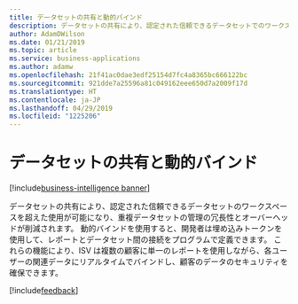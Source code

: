 ```yaml
---
title: データセットの共有と動的バインド
description: データセットの共有により、認定された信頼できるデータセットでのワークスペースを超えた使用が可能になり、重複データセットの管理の冗長性とオーバーヘッドが削減されます。
author: AdamDWilson
ms.date: 01/21/2019
ms.topic: article
ms.service: business-applications
ms.author: adamw
ms.openlocfilehash: 21f41ac0dae3edf25154d7fc4a8365bc666122bc
ms.sourcegitcommit: 921dde7a25596a81c049162eee650d7a2009f17d
ms.translationtype: HT
ms.contentlocale: ja-JP
ms.lasthandoff: 04/29/2019
ms.locfileid: "1225206"
---
```

#  <a name="dataset-sharing-and-dynamic-binding"></a>データセットの共有と動的バインド 
[!include[business-intelligence banner](../../includes/business-intelligence.md)]



データセットの共有により、認定された信頼できるデータセットのワークスペースを超えた使用が可能になり、重複データセットの管理の冗長性とオーバーヘッドが削減されます。
動的バインドを使用すると、開発者は埋め込みトークンを使用して、レポートとデータセット間の接続をプログラムで定義できます。 これらの機能により、ISV は複数の顧客に単一のレポートを使用しながら、各ユーザーの関連データにリアルタイムでバインドし、顧客のデータのセキュリティを確保できます。

[!include[feedback](../includes/service-feedback.md)] 
